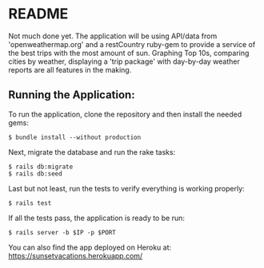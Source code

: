 # README

Not much done yet. The application will be using API/data from 'openweathermap.org' and a restCountry ruby-gem to provide a service of the best trips with the most amount of sun.
Graphing Top 10s, comparing cities by weather, displaying a 'trip package' with day-by-day weather reports are all features in the making.

## Running the Application:

To run the application, clone the repository and then install the needed gems:

```
$ bundle install --without production
```

Next, migrate the database and run the rake tasks:

```
$ rails db:migrate
$ rails db:seed
```

Last but not least, run the tests to verify everything is working properly:

```
$ rails test
```

If all the tests pass, the application is ready to be run:

```
$ rails server -b $IP -p $PORT
```

You can also find the app deployed on Heroku at:  https://sunsetvacations.herokuapp.com/

